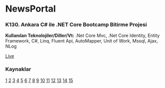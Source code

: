﻿# NewsPortal
 
 ### K130. Ankara C# ile .NET Core Bootcamp Bitirme Projesi
 
 **Kullanılan Teknolojiler/Diller/Vt:** .Net Core Mvc, .Net Core Identity, Entity Framework, C#, Linq, Fluent Api, AutoMapper, Unit of Work, Mssql, Ajax, NLog
 
 [Live](http://newsportals.somee.com/ "NewsPortal")

### Kaynaklar
[1](https://code-maze.com/user-registration-aspnet-core-identity/)
[2](https://docs.microsoft.com/en-us/aspnet/core/security/authentication/identity?view=aspnetcore-6.0&tabs=visual-studio)
[3](https://docs.microsoft.com/en-us/ef/core/modeling/relationships?tabs=fluent-api%2Cfluent-api-simple-key%2Csimple-key)
[4](https://docs.microsoft.com/en-us/ef/ef6/modeling/code-first/fluent/types-and-properties)
[5](https://medialoot.com/item/bootstrap-4-admin-dashboard-template/)
[6](https://code-maze.com/aspnetcore-send-email/)
[7](https://stackoverflow.com/questions/38951554/using-net-core-how-can-i-show-the-html-content-coming-from-database-on-view)
[8](https://www.udemy.com/course/net5aspnetcore5blog/)
[9](https://www.udemy.com/course/net5aspnetcore5blog2/)
[10](https://select2.org/)
[11](https://jqueryui.com/)
[12](https://sweetalert2.github.io/)
[13](https://alex-d.github.io/Trumbowyg/)
[14](https://nlog-project.org/)
[15](https://support.microsoft.com/en-us/office/pop-imap-and-smtp-settings-for-outlook-com-d088b986-291d-42b8-9564-9c414e2aa040)

